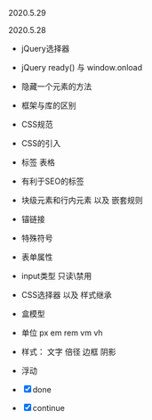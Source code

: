 2020.5.29


2020.5.28
- jQuery选择器
- jQuery ready() 与 window.onload 
- 隐藏一个元素的方法
- 框架与库的区别
- CSS规范
- CSS的引入
- 标签 表格
- 有利于SEO的标签
- 块级元素和行内元素 以及 嵌套规则
- 锚链接
- 特殊符号 &nbsp;
- 表单属性
- input类型 只读\禁用
- CSS选择器 以及 样式继承
- 盒模型
- 单位 px em rem vm vh
- 样式： 文字 倍径 边框 阴影
- 浮动


- <input type="checkbox" checked>done</input>

- <input type="checkbox" checked>continue</input>